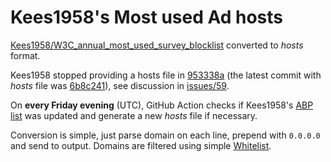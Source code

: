 # Kees1958's Most used Ad hosts

[Kees1958/W3C_annual_most_used_survey_blocklist](https://github.com/Kees1958/W3C_annual_most_used_survey_blocklist) converted to _hosts_ format.

Kees1958 stopped providing a hosts file in [953338a](https://github.com/Kees1958/W3C_annual_most_used_survey_blocklist/commit/953338a54ed8f405862fd7fcc91acb04c627aedd) (the latest commit with _hosts_ file was [6b8c241](https://github.com/Kees1958/W3C_annual_most_used_survey_blocklist/tree/6b8c2411f22dda68b0b41757aeda10e50717a802)), see discussion in [issues/59](https://github.com/Kees1958/W3C_annual_most_used_survey_blocklist/issues/59).

On **every Friday evening** (UTC), GitHub Action checks if Kees1958's [ABP list](https://github.com/Kees1958/W3C_annual_most_used_survey_blocklist/blob/master/EU_US_MV3_most_common_ad%2Btracking_networks.txt) was updated and generate a new _hosts_ file if necessary.

Conversion is simple, just parse domain on each line, prepend with `0.0.0.0` and send to output. Domains are filtered using simple [Whitelist](https://github.com/mikynov/kees1958-most-used-ad-hosts/blob/master/.github/scripts/abp2hosts.sh#L16).
